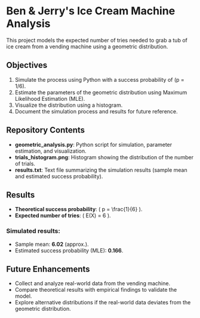 # Ben & Jerry's Ice Cream Machine Analysis

This project models the expected number of tries needed to grab a tub of ice cream from a vending machine using a geometric distribution.

## Objectives
1. Simulate the process using Python with a success probability of \(p = 1/6\).
2. Estimate the parameters of the geometric distribution using Maximum Likelihood Estimation (MLE).
3. Visualize the distribution using a histogram.
4. Document the simulation process and results for future reference.

## Repository Contents
- **geometric_analysis.py**: Python script for simulation, parameter estimation, and visualization.
- **trials_histogram.png**: Histogram showing the distribution of the number of trials.
- **results.txt**: Text file summarizing the simulation results (sample mean and estimated success probability).

## Results
- **Theoretical success probability**: \( p = \frac{1}{6} \).
- **Expected number of tries**: \( E(X) = 6 \).

### Simulated results:
- Sample mean: **6.02** (approx.).
- Estimated success probability (MLE): **0.166**.

## Future Enhancements
- Collect and analyze real-world data from the vending machine.
- Compare theoretical results with empirical findings to validate the model.
- Explore alternative distributions if the real-world data deviates from the geometric distribution.



